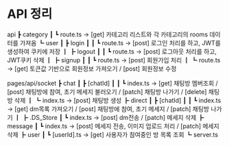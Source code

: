 # API 정리

api
 ┣ category
 ┃ ┗ route.ts       -> [get] 카테고리 리스트와 각 카테고리의 rooms 데이터를 가져옴
 ┗ user
 ┃ ┣ login
 ┃ ┃ ┗ route.ts     -> [post] 로그인 처리를 하고, JWT를 생성하여 쿠키에 저장
 ┃ ┣ logout
 ┃ ┃ ┗ route.ts     -> [post] 로그아웃 처리를 하고, JWT쿠키 삭제
 ┃ ┣ signup
 ┃ ┃ ┗ route.ts     -> [post] 회원가입 처리
 ┃ ┗ route.ts       -> [get] 토큰값 기반으로 회원정보 가져오기 / [post] 회원정보 수정


pages/api/socket
 ┣ chat
 ┃ ┣ [chatId]
 ┃ ┃ ┗ index.ts     -> [get] 채팅방 멤버조회 / [post] 채팅방에 참여, 초기 메세지 불러오기 / [patch] 채팅방 나가기 / [delete] 채팅방 삭제
 ┃ ┗ index.ts       -> [post] 채팅방 생성
 ┣ direct
 ┃ ┣ [chatId]
 ┃ ┃ ┗ index.ts     -> [get] dm목록 가져오기 / [post] 채팅방에 참여, 초기 메세지 / [patch] 채팅방 나가기
 ┃ ┣ .DS_Store
 ┃ ┗ index.ts       -> [post] dm전송 / [patch] 메세지 삭제 
 ┣ message
 ┃ ┗ index.ts       -> [post] 메세지 전송, 이미지 업로드 처리 / [patch] 메세지 삭제 
 ┣ user
 ┃ ┗ [userId].ts    -> [get] 사용자가 참여중인 방 목록 조회
 ┗ server.ts